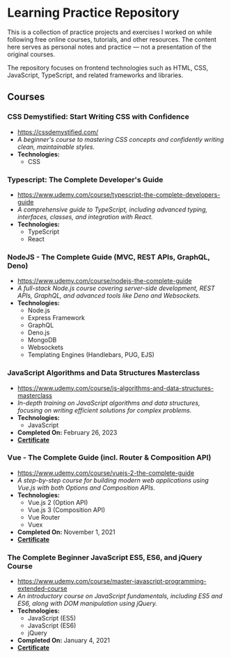 # Learning Practice Repository
This is a collection of practice projects and exercises I worked on while following free online courses, tutorials, and other resources. The content here serves as personal notes and practice — not a presentation of the original courses.

The repository focuses on frontend technologies such as HTML, CSS, JavaScript, TypeScript, and related frameworks and libraries.

## Courses

### CSS Demystified: Start Writing CSS with Confidence
- https://cssdemystified.com/
- *A beginner's course to mastering CSS concepts and confidently writing clean, maintainable styles.*
- **Technologies:**
    - CSS

### Typescript: The Complete Developer's Guide
- https://www.udemy.com/course/typescript-the-complete-developers-guide
- *A comprehensive guide to TypeScript, including advanced typing, interfaces, classes, and integration with React.*
- **Technologies:**
    - TypeScript
    - React

### NodeJS - The Complete Guide (MVC, REST APIs, GraphQL, Deno)
- https://www.udemy.com/course/nodejs-the-complete-guide
- *A full-stack Node.js course covering server-side development, REST APIs, GraphQL, and advanced tools like Deno and Websockets.*
- **Technologies:**
    - Node.js
    - Express Framework
    - GraphQL
    - Deno.js
    - MongoDB
    - Websockets
    - Templating Engines (Handlebars, PUG, EJS)

### JavaScript Algorithms and Data Structures Masterclass
- https://www.udemy.com/course/js-algorithms-and-data-structures-masterclass
- *In-depth training on JavaScript algorithms and data structures, focusing on writing efficient solutions for complex problems.*
- **Technologies:**
    - JavaScript
- **Completed On:** February 26, 2023
- **[Certificate](https://www.udemy.com/certificate/UC-24b7bc4d-e7f7-4b3d-86ea-bc99f120efbc/)**

### Vue - The Complete Guide (incl. Router & Composition API)
- https://www.udemy.com/course/vuejs-2-the-complete-guide
- *A step-by-step course for building modern web applications using Vue.js with both Options and Composition APIs.*
- **Technologies:**
    - Vue.js 2 (Option API)
    - Vue.js 3 (Composition API)
    - Vue Router
    - Vuex
- **Completed On:** November 1, 2021
- **[Certificate](https://www.udemy.com/certificate/UC-2e711e4d-30e4-44e1-a82b-b05b3d2050f9/)**

### The Complete Beginner JavaScript ES5, ES6, and jQuery Course
- https://www.udemy.com/course/master-javascript-programming-extended-course
- *An introductory course on JavaScript fundamentals, including ES5 and ES6, along with DOM manipulation using jQuery.*
- **Technologies:**
    - JavaScript (ES5)
    - JavaScript (ES6)
    - jQuery
- **Completed On:** January 4, 2021
- **[Certificate](https://www.udemy.com/certificate/UC-b4c7becc-8a7a-4e82-839b-1a834ef4c181/)**
